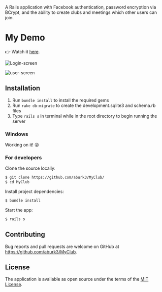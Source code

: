 A Rails application with Facebook authentication, password encryption via BCrypt, and the ability to create clubs and meetings which other users can join.

# My Demo
👉 Watch it <a href="#">here</a>.
<br>

![Login-screen](<img width="1304" alt="screen shot 2019-03-05 at 7 57 18 pm" src="https://user-images.githubusercontent.com/24820716/53850449-e90fc780-3f80-11e9-98b2-8702acf2d648.png">)

![user-screen](.png)

## Installation
1. Run `bundle install` to install the required gems
2. Run `rake db:migrate` to create the development.sqlite3 and schema.rb files
3. Type `rails s` in terminal while in the root directory to begin running the server

### Windows
Working on it! :stuck_out_tongue_closed_eyes:

### For developers
Clone the source locally:

```sh
$ git clone https://github.com/aburk3/MyClub/
$ cd MyClub
```

Install project dependencies:

```sh
$ bundle install
```
Start the app:

```sh
$ rails s
```

## Contributing

Bug reports and pull requests are welcome on GitHub at https://github.com/aburk3/MyClub.

## License

The application is available as open source under the terms of the [MIT License](https://opensource.org/licenses/MIT).
